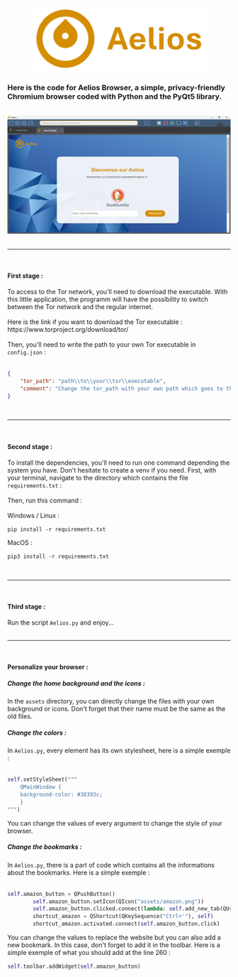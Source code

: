 <div align="center">
    <img src="assets/logo_title.png" alt="Aelios Logo" width="400"/>
</div>

<h3>Here is the code for Aelios Browser, a simple, privacy-friendly Chromium browser coded with Python and the PyQt5 library.</h3>
<br>

<div align="center">
    <img src="assets/aelios.png" alt="Aelios Screenshot" width="700"/>
</div>
<br>

<hr style="height:2px; background-color:gray; border:none;">
<br>

<h4>First stage :</h4>
To access to the Tor network, you'll need to download the executable. With this little application, the programm will have the possibility to switch between the Tor network and the regular internet.
<br><br>
Here is the link if you want to download the Tor executable : https://www.torproject.org/download/tor/
<br><br>
Then, you'll need to write the path to your own Tor executable in <code>config.json</code> :
<br><br>

```json
{
    "tor_path": "path\\to\\your\\tor\\executable",
    "comment": "Change the tor_path with your own path which goes to the Tor executable, see the README.md for more informations"
}
```
<br>

<hr style="height:2px; background-color:gray; border:none;">
<br>

<h4>Second stage :</h4>
To install the dependencies, you'll need to run one command depending the system you have. Don't hesitate to create a venv if you need.
First, with your terminal, navigate to the directory which contains the file <code>requirements.txt</code> :
<br><br>
Then, run this command :
<br><br>
Windows / Linux :

```shell
pip install -r requirements.txt
```
MacOS :
```shell
pip3 install -r requirements.txt
```
<br>

<hr style="height:2px; background-color:gray; border:none;">
<br>

<h4>Third stage :</h4>
Run the script <code>Aelios.py</code> and enjoy...
<br><br>

<hr style="height:2px; background-color:gray; border:none;">
<br>

<h4>Personalize your browser :</h4>
<h5>Change the home background and the icons :</h5>
In the <code>assets</code> directory, you can directly change the files with your own background or icons. Don't forget that their name must be the same as the old files.
<h5>Change the colors :</h5>
In <code>Aelios.py</code>, every element has its own stylesheet, here is a simple exemple :
<br><br>

```python
self.setStyleSheet("""
    QMainWindow {
    background-color: #38393c;
    }
""")
```
You can change the values of every argument to change the style of your browser.
<h5>Change the bookmarks :</h5>
In <code>Aelios.py</code>, there is a part of code which contains all the informations about the bookmarks. Here is a simple exemple :
<br><br>

```python
self.amazon_button = QPushButton()
        self.amazon_button.setIcon(QIcon("assets/amazon.png"))
        self.amazon_button.clicked.connect(lambda: self.add_new_tab(QUrl("https://amazon.com"), "Amazon"))
        shortcut_amazon = QShortcut(QKeySequence("Ctrl+'"), self)
        shortcut_amazon.activated.connect(self.amazon_button.click)
```
You can change the values to replace the website but you can also add a new bookmark. In this case, don't forget to add it in the toolbar. Here is a simple exemple of what you should add at the line 260 :
<br>

```python
self.toolbar.addWidget(self.amazon_button)
```
